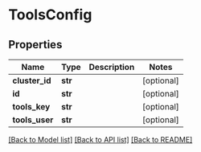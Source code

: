 # ToolsConfig

## Properties
Name | Type | Description | Notes
------------ | ------------- | ------------- | -------------
**cluster_id** | **str** |  | [optional] 
**id** | **str** |  | [optional] 
**tools_key** | **str** |  | [optional] 
**tools_user** | **str** |  | [optional] 

[[Back to Model list]](../README.md#documentation-for-models) [[Back to API list]](../README.md#documentation-for-api-endpoints) [[Back to README]](../README.md)


